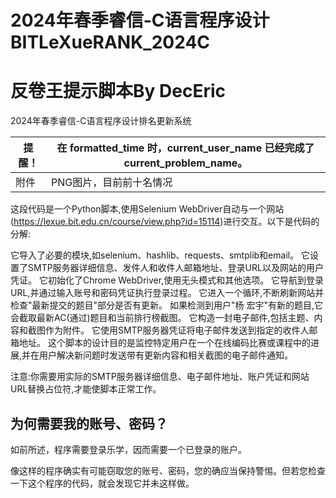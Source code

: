 # 2024年春季睿信-C语言程序设计 BITLeXueRANK_2024C
# 反卷王提示脚本By DecEric

2024年春季睿信-C语言程序设计排名更新系统

| 提醒！ | 在 **formatted_time** 时，**current_user_name** 已经完成了 **current_problem_name**。|
|---------|--------------------------------------|
| 附件 | PNG图片，目前前十名情况|

这段代码是一个Python脚本,使用Selenium WebDriver自动与一个网站(https://lexue.bit.edu.cn/course/view.php?id=15114)进行交互。以下是代码的分解:

它导入了必要的模块,如selenium、hashlib、requests、smtplib和email。
它设置了SMTP服务器详细信息、发件人和收件人邮箱地址、登录URL以及网站的用户凭证。
它初始化了Chrome WebDriver,使用无头模式和其他选项。
它导航到登录URL,并通过输入账号和密码凭证执行登录过程。
它进入一个循环,不断刷新网站并检查"最新提交的题目"部分是否有更新。
如果检测到用户"杨 宏宇"有新的题目,它会截取最新AC(通过)题目和当前排行榜截图。
它构造一封电子邮件,包括主题、内容和截图作为附件。
它使用SMTP服务器凭证将电子邮件发送到指定的收件人邮箱地址。
这个脚本的设计目的是监控特定用户在一个在线编码比赛或课程中的进展,并在用户解决新问题时发送带有更新内容和相关截图的电子邮件通知。

注意:你需要用实际的SMTP服务器详细信息、电子邮件地址、账户凭证和网站URL替换占位符,才能使脚本正常工作。

## 为何需要我的账号、密码？

如前所述，程序需要登录乐学，因而需要一个已登录的账户。

像这样的程序确实有可能窃取您的账号、密码，您的确应当保持警惕。但若您检查一下这个程序的代码，就会发现它并未这样做。